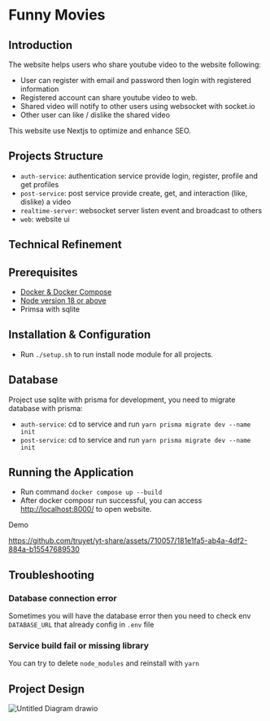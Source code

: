 # Funny Movies

## Introduction

The website helps users who share youtube video to the website following:

* User can register with email and password then login with registered information
* Registered account can share youtube video to web.
* Shared video will notify to other users using websocket with socket.io
* Other user can like / dislike the shared video

This website use Nextjs to optimize and enhance SEO.

## Projects Structure

* `auth-service`: authentication service provide login, register, profile and get profiles
* `post-service`: post service provide create, get, and interaction (like, dislike) a video
* `realtime-server`: websocket server listen event and broadcast to others
* `web`: website ui

## Technical Refinement

## Prerequisites

* [Docker & Docker Compose](https://docs.docker.com/desktop/)
* [Node version 18 or above](https://nodejs.org/en/download/package-manager)
* Primsa with sqlite

## Installation & Configuration

* Run `./setup.sh` to run install node module for all projects.

## Database

Project use sqlite with prisma for development, you need to migrate database with prisma:

* `auth-service`: cd to service and run `yarn prisma migrate dev --name init`
* `post-service`: cd to service and run `yarn prisma migrate dev --name init`

## Running the Application

- Run command `docker compose up --build`
- After docker composr run successful, you can access [http://localhost:8000/](http://localhost:8000/) to open website.

Demo

https://github.com/truyet/yt-share/assets/710057/181e1fa5-ab4a-4df2-884a-b15547689530

## Troubleshooting

### Database connection error
Sometimes you will have the database error then you need to check env `DATABASE_URL` that already config in `.env` file

### Service build fail or missing library
You can try to delete `node_modules` and reinstall with `yarn`


## Project Design

![Untitled Diagram drawio](https://github.com/truyet/yt-share/assets/710057/50eba256-474f-4089-8167-f496617bf9b1)




